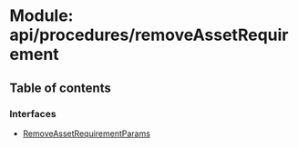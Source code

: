 # Module: api/procedures/removeAssetRequirement

## Table of contents

### Interfaces

- [RemoveAssetRequirementParams](../wiki/api.procedures.removeAssetRequirement.RemoveAssetRequirementParams)
